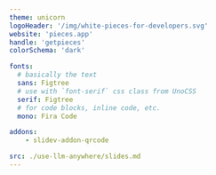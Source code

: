 ```yaml
---
theme: unicorn
logoHeader: '/img/white-pieces-for-developers.svg'
website: 'pieces.app'
handle: 'getpieces'
colorSchema: 'dark'

fonts:
  # basically the text
  sans: Figtree
  # use with `font-serif` css class from UnoCSS
  serif: Figtree
  # for code blocks, inline code, etc.
  mono: Fira Code

addons:
    - slidev-addon-qrcode

src: ./use-llm-anywhere/slides.md
---
```

